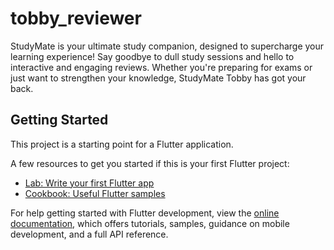# tobby_reviewer

StudyMate is your ultimate study companion, designed to supercharge your learning experience! Say goodbye to dull study sessions and hello to interactive and engaging reviews. Whether you're preparing for exams or just want to strengthen your knowledge, StudyMate Tobby has got your back.

## Getting Started

This project is a starting point for a Flutter application.

A few resources to get you started if this is your first Flutter project:

- [Lab: Write your first Flutter app](https://docs.flutter.dev/get-started/codelab)
- [Cookbook: Useful Flutter samples](https://docs.flutter.dev/cookbook)

For help getting started with Flutter development, view the
[online documentation](https://docs.flutter.dev/), which offers tutorials,
samples, guidance on mobile development, and a full API reference.
